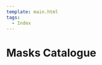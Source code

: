 ```yaml
---
template: main.html
tags:
  - Index
---
```


# Masks Catalogue

<!-- material/tags { scope: true } -->